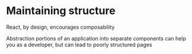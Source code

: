 # Maintaining structure

React, by design, encourages composability

Abstraction portions of an application into separate
components can help you as a developer, but can lead to
poorly structured pages
